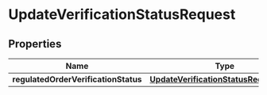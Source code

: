 # UpdateVerificationStatusRequest

## Properties
Name | Type | Description | Notes
------------ | ------------- | ------------- | -------------
**regulatedOrderVerificationStatus** | [**UpdateVerificationStatusRequestBody**](UpdateVerificationStatusRequestBody.md) |  | 
